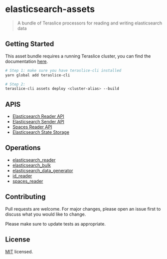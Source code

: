 # elasticsearch-assets

> A bundle of Teraslice processors for reading and writing elasticsearch data

## Getting Started

This asset bundle requires a running Teraslice cluster, you can find the documentation [here](https://github.com/terascope/teraslice/blob/master/README.md).

```bash
# Step 1: make sure you have teraslice-cli installed
yarn global add teraslice-cli

# Step 2:
teraslice-cli assets deploy <cluster-alias> --build

```
## APIS

 * [Elasticsearch Reader API](./docs/apis/elasticsearch_reader_api.md)
 * [Elasticsearch Sender API](./docs/apis/elasticsearch_sender_api.md)
 * [Spaces Reader API](./docs/apis/spaces_reader_api.md)
 * [Elasticsearch State Storage](./docs/apis/elasticsearch_state_storage.md)


## Operations
 * [elasticsearch_reader](./docs/operations/elasticsearch_reader.md)
 * [elasticsearch_bulk](./docs/operations/elasticsearch_bulk.md)
 * [elasticsearch_data_generator](./docs/operations/elasticsearch_data_generator.md)
 * [id_reader](./docs/operations/id_reader.md)
 * [spaces_reader](./docs/operations/spaces_reader.md)

## Contributing

Pull requests are welcome. For major changes, please open an issue first to discuss what you would like to change.

Please make sure to update tests as appropriate.

## License

[MIT](./LICENSE) licensed.
